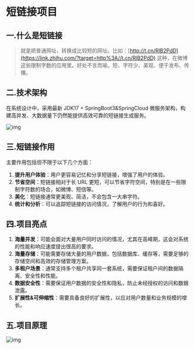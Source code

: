 # 短链接项目

## 一.什么是短链接

> 就是把普通网址，转换成比较短的网址。比如：[http://t.cn/RlB2PdD](https://link.zhihu.com/?target=http%3A//t.cn/RlB2PdD) 这种，在微博这些限制字数的应用里。好处不言而喻。短、字符少、美观、便于发布、传播。

## 二.技术架构

在系统设计中，采用最新 JDK17 + SpringBoot3&SpringCloud 微服务架构，构建高并发、大数据量下仍然能提供高效可靠的短链接生成服务。

![img](https://images-machen.oss-cn-beijing.aliyuncs.com/image-20231026132606180.png)

## 三.短链接作用

主要作用包括但不限于以下几个方面：

1. **提升用户体验**：用户更容易记忆和分享短链接，增强了用户的体验。
2. **节省空间**：短链接相对于长 URL 更短，可以节省字符空间，特别是在一些限制字符数的场合，如微博、短信等。
3. **美化**：短链接通常更美观、简洁，不会包含一大串字符。
4. **统计和分析**：可以追踪短链接的访问情况，了解用户的行为和喜好。

## 四.项目亮点

1. **海量并发**：可能会面对大量用户同时访问的情况，尤其在高峰期，这会对系统的性能和响应速度提出很高的要求。
2. **海量存储**：可能需要存储大量的用户数据，包括数据库、缓存等，需要足够的存储空间和高效的存储管理方案。
3. **多租户场景**：通常支持多个租户共享同一套系统，需要保证租户间的数据隔离、安全性和性能。
4. **数据安全性**：需要保证用户数据的安全性和隐私，防止未经授权的访问和数据泄露。
5. **扩展性&可伸缩性**：需要具备良好的扩展性，以应对用户数量和业务规模的增长。

## 五.项目原理

![img](https://images-machen.oss-cn-beijing.aliyuncs.com/image-20231115133642504.png)
